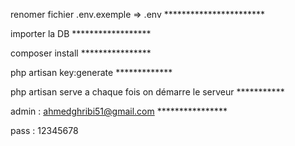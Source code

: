 renomer fichier .env.exemple => .env ***********************

importer la DB ******************


composer install ****************


php artisan key:generate *************


php artisan serve a chaque fois on démarre le serveur ***********

admin : ahmedghribi51@gmail.com  ****************


pass : 12345678
